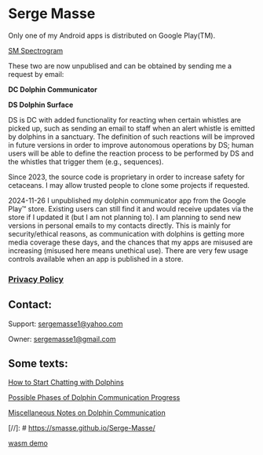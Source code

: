 # Serge Masse

Only one of my Android apps is distributed on Google Play(TM).

[SM Spectrogram](https://play.google.com/store/apps/details?id=sm.app.spectro&hl=en_CA)

These two are now unpublised and can be obtained by sending me a request by email:

**DC Dolphin Communicator**

**DS Dolphin Surface**

DS is DC with added functionality for reacting when certain whistles are picked up, such as sending an email to staff when an alert whistle is emitted by dolphins in a sanctuary. The definition of such reactions will be improved in future versions in order to improve autonomous operations by DS; human users will be able to define the reaction process to be performed by DS and the whistles that trigger them (e.g., sequences).

Since 2023, the source code is proprietary in order to increase safety for cetaceans. I may allow trusted people to clone some projects if requested.

2024-11-26 I unpublished my dolphin communicator app from the Google Play™ store. Existing users can still find it and would receive updates via the store if I updated it (but I am not planning to). I am planning to send new versions in personal emails to my contacts directly. This is mainly for security/ethical reasons, as communication with dolphins is getting more media coverage these days, and the chances that my apps are misused are increasing (misused here means unethical use). There are very few usage controls available when an app is published in a store.

### [Privacy Policy](https://github.com/smasse/Serge-Masse/blob/main/privacy-policy.md)

## Contact:

Support: sergemasse1@yahoo.com

Owner: sergemasse1@gmail.com

## Some texts:

[How to Start Chatting with Dolphins](https://github.com/smasse/Serge-Masse/blob/main/How-to-chat-with-dolphins.md)

[Possible Phases of Dolphin Communication Progress](https://github.com/smasse/Serge-Masse/blob/main/phases.md) 

[Miscellaneous Notes on Dolphin Communication](https://github.com/smasse/Serge-Masse/blob/main/Notes.md)

[//]: # https://smasse.github.io/Serge-Masse/ 

[wasm demo](https://github.com/smasse/Serge-Masse/blob/main/wasmdemo/index.html)
